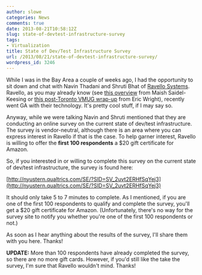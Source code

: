 ```yaml
---
author: slowe
categories: News
comments: true
date: 2013-08-21T10:58:12Z
slug: state-of-devtest-infrastructure-survey
tags:
- Virtualization
title: State of Dev/Test Infrastructure Survey
url: /2013/08/21/state-of-devtest-infrastructure-survey/
wordpress_id: 3246
---
```


While I was in the Bay Area a couple of weeks ago, I had the opportunity to sit down and chat with Navin Thadani and Shruti Bhat of [Ravello Systems](http://www.ravellosystems.com/). Ravello, as you may already know (see [this overview](http://technodrone.blogspot.com/2013/03/ravello-systems-and-bit-of-deja-vu.html) from Maish Saidel-Keesing or [this post-Toronto VMUG wrap-up](http://www.discoposse.com/index.php/2013/08/13/toronto-august-13th-vmug-event-recap-ravello-cloudphysics-log-insight-and-awesomeness/) from Eric Wright), recently went GA with their technology. It's pretty cool stuff, if I may say so.

Anyway, while we were talking Navin and Shruti mentioned that they are conducting an online survey on the current state of dev/test infrastructure. The survey is vendor-neutral, although there is an area where you can express interest in Ravello if that is the case. To help garner interest, Ravello is willing to offer the **first 100 respondents** a $20 gift certificate for Amazon.

So, if you interested in or willing to complete this survey on the current state of dev/test infrastructure, the survey is found here:

[http://nyustern.qualtrics.com/SE/?SID=SV_2uvt2ERHfSqYej3](http://nyustern.qualtrics.com/SE/?SID=SV_2uvt2ERHfSqYej3)

It should only take 5 to 7 minutes to complete. As I mentioned, if you are one of the first 100 respondents to qualify and complete the survey, you'll get a $20 gift certificate for Amazon. (Unfortunately, there's no way for the survey site to notify you whether you're one of the first 100 respondents or not.)

As soon as I hear anything about the results of the survey, I'll share them with you here. Thanks!

**UPDATE:** More than 100 respondents have already completed the survey, so there are no more gift cards. However, if you'd still like the take the survey, I'm sure that Ravello wouldn't mind. Thanks!
